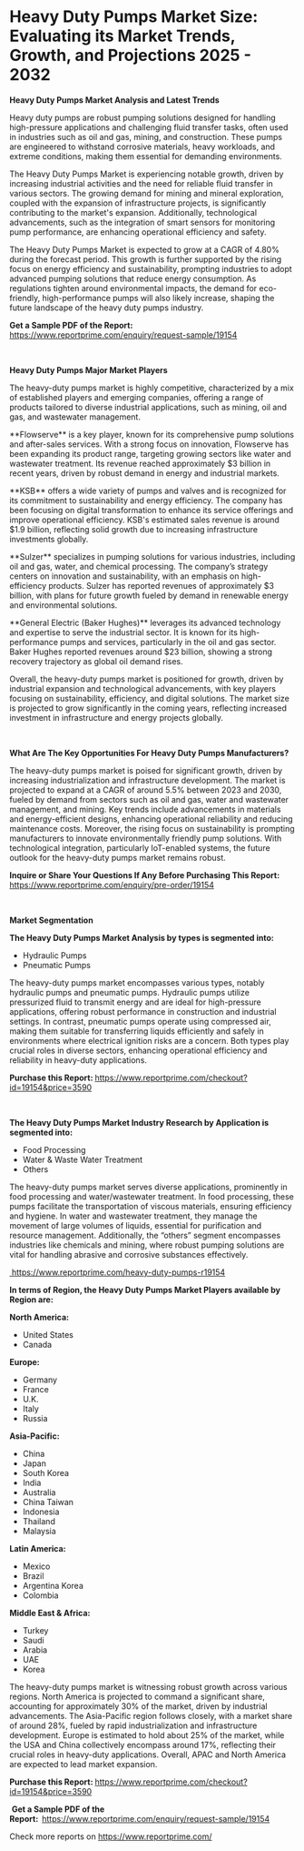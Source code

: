 <p><h1>Heavy Duty Pumps Market Size: Evaluating its Market Trends, Growth, and Projections 2025 - 2032</h1></p><p><strong>Heavy Duty Pumps Market Analysis and Latest Trends</strong></p>
<p><p>Heavy duty pumps are robust pumping solutions designed for handling high-pressure applications and challenging fluid transfer tasks, often used in industries such as oil and gas, mining, and construction. These pumps are engineered to withstand corrosive materials, heavy workloads, and extreme conditions, making them essential for demanding environments.</p><p>The Heavy Duty Pumps Market is experiencing notable growth, driven by increasing industrial activities and the need for reliable fluid transfer in various sectors. The growing demand for mining and mineral exploration, coupled with the expansion of infrastructure projects, is significantly contributing to the market's expansion. Additionally, technological advancements, such as the integration of smart sensors for monitoring pump performance, are enhancing operational efficiency and safety.</p><p>The Heavy Duty Pumps Market is expected to grow at a CAGR of 4.80% during the forecast period. This growth is further supported by the rising focus on energy efficiency and sustainability, prompting industries to adopt advanced pumping solutions that reduce energy consumption. As regulations tighten around environmental impacts, the demand for eco-friendly, high-performance pumps will also likely increase, shaping the future landscape of the heavy duty pumps industry.</p></p>
<p><strong>Get a Sample PDF of the Report:&nbsp;</strong> <a href="https://www.reportprime.com/enquiry/request-sample/19154?utm_campaign=2314&utm_medium=2&utm_source=Github&utm_content=ia&utm_term=19032025&utm_id=heavy-duty-pumps">https://www.reportprime.com/enquiry/request-sample/19154</a></p>
<p>&nbsp;</p>
<p><strong>Heavy Duty Pumps Major Market Players</strong></p>
<p><p>The heavy-duty pumps market is highly competitive, characterized by a mix of established players and emerging companies, offering a range of products tailored to diverse industrial applications, such as mining, oil and gas, and wastewater management.</p><p>**Flowserve** is a key player, known for its comprehensive pump solutions and after-sales services. With a strong focus on innovation, Flowserve has been expanding its product range, targeting growing sectors like water and wastewater treatment. Its revenue reached approximately $3 billion in recent years, driven by robust demand in energy and industrial markets.</p><p>**KSB** offers a wide variety of pumps and valves and is recognized for its commitment to sustainability and energy efficiency. The company has been focusing on digital transformation to enhance its service offerings and improve operational efficiency. KSB's estimated sales revenue is around $1.9 billion, reflecting solid growth due to increasing infrastructure investments globally.</p><p>**Sulzer** specializes in pumping solutions for various industries, including oil and gas, water, and chemical processing. The company’s strategy centers on innovation and sustainability, with an emphasis on high-efficiency products. Sulzer has reported revenues of approximately $3 billion, with plans for future growth fueled by demand in renewable energy and environmental solutions.</p><p>**General Electric (Baker Hughes)** leverages its advanced technology and expertise to serve the industrial sector. It is known for its high-performance pumps and services, particularly in the oil and gas sector. Baker Hughes reported revenues around $23 billion, showing a strong recovery trajectory as global oil demand rises.</p><p>Overall, the heavy-duty pumps market is positioned for growth, driven by industrial expansion and technological advancements, with key players focusing on sustainability, efficiency, and digital solutions. The market size is projected to grow significantly in the coming years, reflecting increased investment in infrastructure and energy projects globally.</p></p>
<p>&nbsp;</p>
<p><strong>What Are The Key Opportunities For Heavy Duty Pumps Manufacturers?</strong></p>
<p><p>The heavy-duty pumps market is poised for significant growth, driven by increasing industrialization and infrastructure development. The market is projected to expand at a CAGR of around 5.5% between 2023 and 2030, fueled by demand from sectors such as oil and gas, water and wastewater management, and mining. Key trends include advancements in materials and energy-efficient designs, enhancing operational reliability and reducing maintenance costs. Moreover, the rising focus on sustainability is prompting manufacturers to innovate environmentally friendly pump solutions. With technological integration, particularly IoT-enabled systems, the future outlook for the heavy-duty pumps market remains robust.</p></p>
<p><strong>Inquire or Share Your Questions If Any Before Purchasing This Report:</strong> <a href="https://www.reportprime.com/enquiry/pre-order/19154?utm_campaign=2314&utm_medium=2&utm_source=Github&utm_content=ia&utm_term=19032025&utm_id=heavy-duty-pumps">https://www.reportprime.com/enquiry/pre-order/19154</a></p>
<p>&nbsp;</p>
<p><strong>Market Segmentation</strong></p>
<p><strong>The Heavy Duty Pumps Market Analysis by types is segmented into:</strong></p>
<p><ul><li>Hydraulic Pumps</li><li>Pneumatic Pumps</li></ul></p>
<p><p>The heavy-duty pumps market encompasses various types, notably hydraulic pumps and pneumatic pumps. Hydraulic pumps utilize pressurized fluid to transmit energy and are ideal for high-pressure applications, offering robust performance in construction and industrial settings. In contrast, pneumatic pumps operate using compressed air, making them suitable for transferring liquids efficiently and safely in environments where electrical ignition risks are a concern. Both types play crucial roles in diverse sectors, enhancing operational efficiency and reliability in heavy-duty applications.</p></p>
<p><strong>Purchase this Report:&nbsp;</strong><a href="https://www.reportprime.com/checkout?id=19154&price=3590&utm_campaign=2314&utm_medium=2&utm_source=Github&utm_content=ia&utm_term=19032025&utm_id=heavy-duty-pumps">https://www.reportprime.com/checkout?id=19154&price=3590</a></p>
<p>&nbsp;</p>
<p><strong>The Heavy Duty Pumps Market Industry Research by Application is segmented into:</strong></p>
<p><ul><li>Food Processing</li><li>Water & Waste Water Treatment</li><li>Others</li></ul></p>
<p><p>The heavy-duty pumps market serves diverse applications, prominently in food processing and water/wastewater treatment. In food processing, these pumps facilitate the transportation of viscous materials, ensuring efficiency and hygiene. In water and wastewater treatment, they manage the movement of large volumes of liquids, essential for purification and resource management. Additionally, the “others” segment encompasses industries like chemicals and mining, where robust pumping solutions are vital for handling abrasive and corrosive substances effectively.</p></p>
<p><a href="https://www.reportprime.com/heavy-duty-pumps-r19154?utm_campaign=2314&utm_medium=2&utm_source=Github&utm_content=ia&utm_term=19032025&utm_id=heavy-duty-pumps">&nbsp;https://www.reportprime.com/heavy-duty-pumps-r19154</a></p>
<p><strong>In terms of Region, the Heavy Duty Pumps Market Players available by Region are:</strong></p>
<p>
    <p> <strong> North America: </strong>
        <ul>
            <li>United States</li>
            <li>Canada</li>
        </ul>
        </p> 
    <p> <strong> Europe: </strong>
        <ul>
            <li>Germany</li>
            <li>France</li>
            <li>U.K.</li>
            <li>Italy</li>
            <li>Russia</li>
        </ul>
        </p> 
    <p> <strong> Asia-Pacific: </strong>
        <ul>
            <li>China</li>
            <li>Japan</li>
            <li>South Korea</li>
            <li>India</li>
            <li>Australia</li>
            <li>China Taiwan</li>
            <li>Indonesia</li>
            <li>Thailand</li>
            <li>Malaysia</li>
        </ul>
        </p> 
    <p> <strong> Latin America: </strong>
        <ul>
            <li>Mexico</li>
            <li>Brazil</li>
            <li>Argentina Korea</li>
            <li>Colombia</li>
        </ul>
        </p> 
    <p> <strong> Middle East & Africa: </strong>
        <ul>
            <li>Turkey</li>
            <li>Saudi</li>
            <li>Arabia</li>
            <li>UAE</li>
            <li>Korea</li>
        </ul>
    </p>
    </p>
<p><p>The heavy-duty pumps market is witnessing robust growth across various regions. North America is projected to command a significant share, accounting for approximately 30% of the market, driven by industrial advancements. The Asia-Pacific region follows closely, with a market share of around 28%, fueled by rapid industrialization and infrastructure development. Europe is estimated to hold about 25% of the market, while the USA and China collectively encompass around 17%, reflecting their crucial roles in heavy-duty applications. Overall, APAC and North America are expected to lead market expansion.</p></p>
<p><strong>Purchase this Report: </strong><a href="https://www.reportprime.com/checkout?id=19154&price=3590&utm_campaign=2314&utm_medium=2&utm_source=Github&utm_content=ia&utm_term=19032025&utm_id=heavy-duty-pumps">https://www.reportprime.com/checkout?id=19154&price=3590</a></p>
<p>&nbsp;<strong>Get a Sample PDF of the Report:&nbsp;&nbsp;</strong><a href="https://www.reportprime.com/enquiry/request-sample/19154?utm_campaign=2314&utm_medium=2&utm_source=Github&utm_content=ia&utm_term=19032025&utm_id=heavy-duty-pumps">https://www.reportprime.com/enquiry/request-sample/19154</a></p>
<p><strong></strong></p>
<p>Check more reports on <a href="https://www.reportprime.com/?utm_campaign=2314&utm_medium=2&utm_source=Github&utm_content=ia&utm_term=19032025&utm_id=heavy-duty-pumps">https://www.reportprime.com/</a></p>